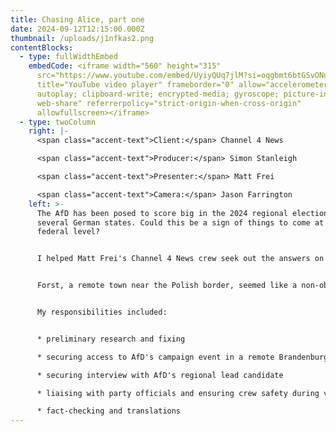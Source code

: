 ```yaml
---
title: Chasing Alice, part one
date: 2024-09-12T12:15:00.000Z
thumbnail: /uploads/j1nfkas2.png
contentBlocks:
  - type: fullWidthEmbed
    embedCode: <iframe width="560" height="315"
      src="https://www.youtube.com/embed/UyiyQUq7jlM?si=oqgbmt6btGSvONuk"
      title="YouTube video player" frameborder="0" allow="accelerometer;
      autoplay; clipboard-write; encrypted-media; gyroscope; picture-in-picture;
      web-share" referrerpolicy="strict-origin-when-cross-origin"
      allowfullscreen></iframe>
  - type: twoColumn
    right: |-
      <span class="accent-text">Client:</span> Channel 4 News

      <span class="accent-text">Producer:</span> Simon Stanleigh

      <span class="accent-text">Presenter:</span> Matt Frei

      <span class="accent-text">Camera:</span> Jason Farrington
    left: >-
      The AfD has been posed to score big in the 2024 regional elections in
      several German states. Could this be a sign of things to come at the
      federal level?


      I helped Matt Frei's Channel 4 News crew seek out the answers on AfD's campaign trail, and we definitely went further than most international journalists.


      Forst, a remote town near the Polish border, seemed like a non-obvious destination, but it paid off: we accessed a notoriously suspicious crowd and gathered some excellent footage and interviews.


      My responsibilities included:


      * preliminary research and fixing

      * securing access to AfD's campaign event in a remote Brandenburg town (as the only TV crew)

      * securing interview with AfD's regional lead candidate

      * liaising with party officials and ensuring crew safety during voxpops

      * fact-checking and translations
---
```

